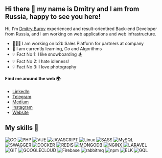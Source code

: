 ## Hi there 👋 my name is Dmitry and I am from Russia, happy to see you here!

Hi, I'm [Dmitry Burov](https://dburov.com) experienced and result-orientired Back-end Developer from Russia, and I am working on web applications and web infrastructure.

- 👨🏻‍💻 I am working on b2b Sales Platform for partners at company
- 💪 I am currently learning, Go and Algorithms
- 💡 Fact No 1: I like snowboarding 🏂
- 💡 Fact No 2: I hate idleness!
- 💡 Fact No 3: I love photography

#### Find me around the web 🌍

- [LinkedIn](https://linkedin.com/in/d-burov)
- [Telegram](https://t.me/dburov)
- [Medium](https://medium.com/@burov)
- [Instagram](https://instagram.com/diburov)
- [Website](https://dburov.com)

## My skills 🚀
![GO](https://img.shields.io/badge/GoLang-12312?style=for-the-badge&logo=go&logoColor=white&color=7fd5ea)
![PHP](https://img.shields.io/badge/PHP-FF2D20?style=for-the-badge&logo=php&logoColor=white&color=777BB4)
![VUE](https://img.shields.io/badge/VueJS-FF2D20?style=for-the-badge&logo=vue-dot-js&logoColor=white&color=4fc08d)
![JAVASCRIPT](https://img.shields.io/badge/JavaScript-F7DF1E?style=for-the-badge&logo=javascript&logoColor=black)
![Linux](https://img.shields.io/badge/linux-%FCC624.svg?style=for-the-badge&logo=linux&logoColor=black&color=FCC624)
![SASS](https://img.shields.io/badge/Sass-CC6699?style=for-the-badge&logo=sass&logoColor=white)
![MySQL](https://img.shields.io/badge/mysql-%4479A1.svg?style=for-the-badge&logo=mysql&logoColor=white&color=4479A1)
![SWAGGER](https://img.shields.io/badge/SWAGGER-white?style=for-the-badge&logo=swagger&color=38b832&logoColor=ffffff)
![DOCKER](https://img.shields.io/badge/Docker%20-%232496ED.svg?&style=for-the-badge&logo=Docker&logoColor=ffffff)
![REDIS](https://img.shields.io/badge/Redis-43853D?style=for-the-badge&logo=redis&logoColor=white&color=A41F16)
![MONGODB](https://img.shields.io/badge/MongoDB-4EA94B?style=for-the-badge&logo=mongodb&logoColor=white)
![NGINX](https://img.shields.io/badge/NGINX-%FF2D20.svg?style=for-the-badge&logo=nginx&logoColor=white&color=00B140)
![LARAVEL](https://img.shields.io/badge/laravel-%FF2D20.svg?style=for-the-badge&logo=laravel&logoColor=white&color=FF2D20)
![GIT](https://img.shields.io/badge/git-%3776AB.svg?style=for-the-badge&logo=git&logoColor=white&color=F05032)
![GOOGLECLOUD](https://img.shields.io/badge/Google_Cloud-4285F4?style=for-the-badge&logo=google-cloud&logoColor=white)
![Firebase](https://img.shields.io/badge/Firebase-ffffff?style=for-the-badge&logo=firebase&color=F7C52B&logoColor=white)
![rabbitmq](https://img.shields.io/badge/RabbitMQ-ffffff?style=for-the-badge&logo=rabbitmq&color=FF6600&logoColor=white)
![npm](https://img.shields.io/badge/NPM-ffffff?style=for-the-badge&logo=npm&color=333333&logoColor=ffffff)
![ELK](https://img.shields.io/badge/ELK-ffffff?style=for-the-badge&logo=elasticsearch&color=0077cc&logoColor=white)
![GQL](https://img.shields.io/badge/GRAPHQL-ff7bd4?style=for-the-badge&logo=graphql&color=f1f1f1&logoColor=ff7bd4)
